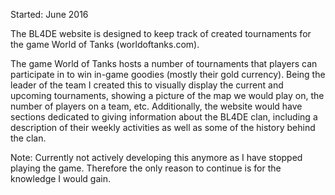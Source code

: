 Started: June 2016

The BL4DE website is designed to keep track of created tournaments for the game World of Tanks (worldoftanks.com).

The game World of Tanks hosts a number of tournaments that players can participate in to win in-game goodies 
(mostly their gold currency). Being the leader of the team I created this to visually display the current and 
upcoming tournaments, showing a picture of the map we would play on, the number of players on a team, etc. 
Additionally, the website would have sections dedicated to giving information about the BL4DE clan, including 
a description of their weekly activities as well as some of the history behind the clan.

Note: Currently not actively developing this anymore as I have stopped playing the game. Therefore the only 
reason to continue is for the knowledge I would gain.
